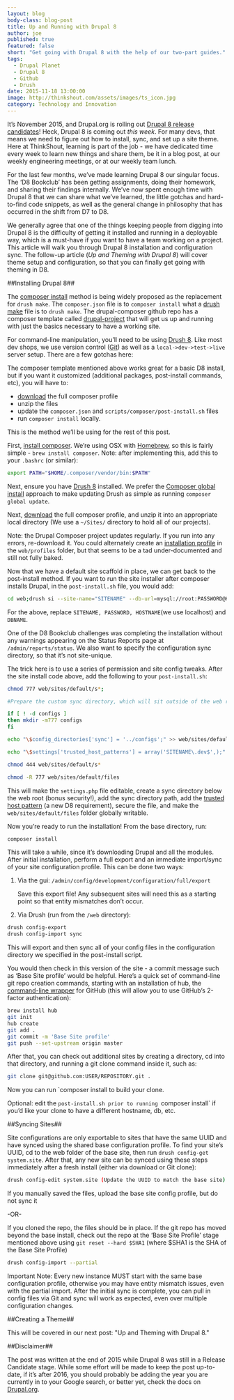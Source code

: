```yaml
---
layout: blog
body-class: blog-post
title: Up and Running with Drupal 8
author: joe
published: true
featured: false
short: "Get going with Drupal 8 with the help of our two-part guides."
tags:
  - Drupal Planet
  - Drupal 8
  - Github
  - Drush
date: 2015-11-18 13:00:00
image: http://thinkshout.com/assets/images/ts_icon.jpg
category: Technology and Innovation
---
```


It’s November 2015, and Drupal.org is rolling out [Drupal 8 release candidates](https://www.drupal.org/project/drupal)! Heck, Drupal 8 is coming out *this week*. For many devs, that means we need to figure out how to install, sync, and set up a site theme. Here at ThinkShout, learning is part of the job - we have dedicated time every week to learn new things and share them, be it in a blog post, at our weekly engineering meetings, or at our weekly team lunch.

For the last few months, we’ve made learning Drupal 8 our singular focus. The ‘D8 Bookclub’ has been getting assignments, doing their homework, and sharing their findings internally. We’ve now spent enough time with Drupal 8 that we can share what we’ve learned, the little gotchas and hard-to-find code snippets, as well as the general change in philosophy that has occurred in the shift from D7 to D8.

We generally agree that one of the things keeping people from digging into Drupal 8 is the difficulty of getting it installed and running in a deployable way, which is a must-have if you want to have a team working on a project. This article will walk you through Drupal 8 installation and configuration sync. The follow-up article (*Up and Theming with Drupal 8*) will cover theme setup and configuration, so that you can finally get going with theming in D8.

##Installing Drupal 8##

The [composer install](https://github.com/drupal-composer/drupal-project) method is being widely proposed as the replacement for `drush make`. The `composer.json` file is to `composer install` what a [drush make](http://www.drush.org/en/master/make/) file is to `drush make`. The drupal-composer github repo has a composer template called [drupal-project](https://github.com/drupal-composer/drupal-project) that will get us up and running with just the basics necessary to have a working site.

For command-line manipulation, you’ll need to be using [Drush 8](https://www.lullabot.com/articles/switching-drush-versions). Like most dev shops, we use version control ([Git](http://xkcd.com/1597/)) as well as a `local->dev->test->live` server setup. There are a few gotchas here:

The composer template mentioned above works great for a basic D8 install, but if you want it customized (additional packages, post-install commands, etc), you will have to:

* [download](https://github.com/drupal-composer/drupal-project/archive/8.x.zip) the full composer profile
* unzip the files
* update the `composer.json` and `scripts/composer/post-install.sh` files
* run `composer install` locally.

This is the method we’ll be using for the rest of this post.

First, [install composer](https://getcomposer.org/doc/00-intro.md). We’re using OSX with [Homebrew](http://brew.sh/), so this is fairly simple - `brew install composer`. Note: after implementing this, add this to your `.bashrc` (or similar):

~~~bash
export PATH="$HOME/.composer/vendor/bin:$PATH"
~~~

Next, ensure you have [Drush 8](https://www.lullabot.com/articles/switching-drush-versions) installed. We prefer the [Composer global install](http://docs.drush.org/en/master/install-alternative/#install-a-global-drush-via-composer) approach to make updating Drush as simple as running `composer global update`.

Next, [download](https://github.com/drupal-composer/drupal-project/archive/8.x.zip) the full composer profile, and unzip it into an appropriate local directory (We use a `~/Sites/` directory to hold all of our projects).

Note: the Drupal Composer project updates regularly. If you run into any errors, re-download it. You could alternately create an [installation profile](https://www.drupal.org/node/2210443) in the `web/profiles` folder, but that seems to be a tad under-documented and still not fully baked.

Now that we have a default site scaffold in place, we can get back to the post-install method. If you want to run the site installer after composer installs Drupal, in the `post-install.sh` file, you would add:

~~~bash
cd web;drush si --site-name="SITENAME" --db-url=mysql://root:PASSWORD@HOSTNAME/DBNAME -y;cd ../
~~~

For the above, replace `SITENAME, PASSWORD, HOSTNAME`(we use localhost) and `DBNAME`.

One of the D8 Bookclub challenges was completing the installation without any warnings appearing on the Status Reports page at `/admin/reports/status`. We also want to specify the configuration sync directory, so that it’s not site-unique.

The trick here is to use a series of permission and site config tweaks. After the site install code above, add the following to your `post-install.sh`:

~~~bash
chmod 777 web/sites/default/s*;

#Prepare the custom sync directory, which will sit outside of the web root

if [ ! -d configs ]
then mkdir -m777 configs
fi

echo "\$config_directories['sync'] = '../configs';" >> web/sites/default/settings.php

echo "\$settings['trusted_host_patterns'] = array('SITENAME\.dev$',);" >> web/sites/default/settings.php

chmod 444 web/sites/default/s*

chmod -R 777 web/sites/default/files
~~~


This will make the `settings.php` file editable, create a sync directory below the web root (bonus security!), add the sync directory path, add the [trusted host pattern](https://api.drupal.org/api/drupal/core!lib!Drupal!Core!DrupalKernel.php/function/DrupalKernel%3A%3AsetupTrustedHosts/8) (a new D8 requirement), secure the file, and make the `web/sites/default/files` folder globally writable.

Now you’re ready to run the installation! From the base directory, run:

~~~bash
composer install
~~~

This will take a while, since it’s downloading Drupal and all the modules.
After initial installation, perform a full export and an immediate import/sync of your site configuration profile. This can be done two ways:

1. Via the gui: `/admin/config/development/configuration/full/export`

   Save this export file! Any subsequent sites will need this as a starting point so that entity mismatches don’t occur.

2. Via Drush (run from the `/web` directory):

~~~bash
drush config-export
drush config-import sync
~~~

This will export and then sync all of your config files in the configuration directory we specified in the post-install script.

You would then check in this version of the site - a commit message such as ‘Base Site profile’ would be helpful. Here’s a quick set of command-line git repo creation commands, starting with an installation of hub, the [command-line wrapper](https://hub.github.com/) for GitHub (this will allow you to use GitHub’s 2-factor authentication):

~~~bash
brew install hub
git init
hub create
git add .
git commit -m 'Base Site profile'
git push --set-upstream origin master
~~~

After that, you can check out additional sites by creating a directory, cd into that directory, and running a git clone command inside it, such as:

~~~bash
git clone git@github.com:USER/REPOSITORY.git .
~~~

Now you can run `composer install to build your clone.

Optional: edit the `post-install.sh prior to running `composer install` if you’d like your clone to have a different hostname, db, etc.

##Syncing Sites##

Site configurations are only exportable to sites that have the same UUID and have synced using the shared base configuration profile. To find your site’s UUID, cd to the web folder of the base site, then run `drush config-get system.site`. After that, any new site can be synced using these steps immediately after a fresh install (either via download or Git clone):

~~~bash
drush config-edit system.site (Update the UUID to match the base site)
~~~

If you manually saved the files, upload the base site config profile, but do not sync it


 -OR-


If you cloned the repo, the files should be in place. If the git repo has moved beyond the base install, check out the repo at the ‘Base Site Profile’ stage mentioned above using `git reset --hard $SHA1` (where $SHA1 is the SHA of the Base Site Profile)

~~~bash
drush config-import --partial
~~~

Important Note: Every new instance MUST start with the same base configuration profile, otherwise you may have entity mismatch issues, even with the partial import. After the initial sync is complete, you can pull in config files via Git and sync will work as expected, even over multiple configuration changes.

##Creating a Theme##

This will be covered in our next post: "Up and Theming with Drupal 8."

##Disclaimer##

The post was written at the end of 2015 while Drupal 8 was still in a Release Candidate stage. While some effort will be made to keep the post up-to-date, if it’s after 2016, you should probably be adding the year you are currently in to your Google search, or better yet, check the docs on [Drupal.org](https://www.drupal.org/drupal-8.0).
